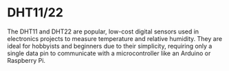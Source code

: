 # DHT11/22
The DHT11 and DHT22 are popular, low-cost digital sensors used in electronics projects to measure temperature and relative humidity. They are ideal for hobbyists and beginners due to their simplicity, requiring only a single data pin to communicate with a microcontroller like an Arduino or Raspberry Pi.

